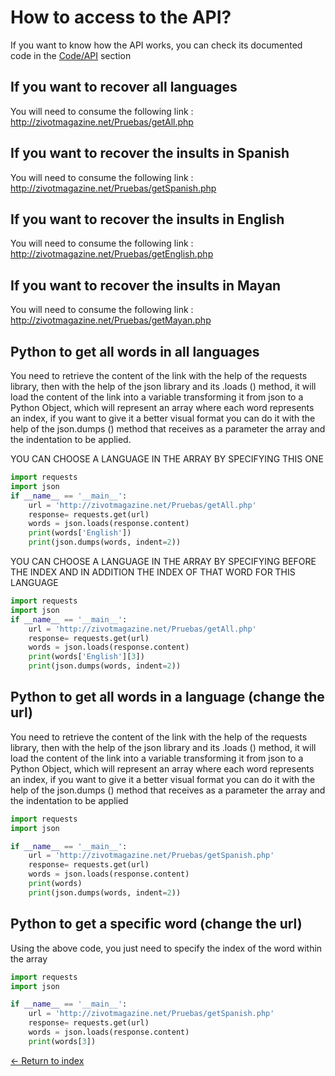 # How to access to the API?

If you want to know how the API works, you can check its documented code in the [Code/API](https://github.com/JoshuaMeza/CodePain_POO/tree/master/Code/API) section

## If you want to recover all languages

You will need to consume the following link : http://zivotmagazine.net/Pruebas/getAll.php

## If you want to recover the insults in Spanish

You will need to consume the following link : http://zivotmagazine.net/Pruebas/getSpanish.php

## If you want to recover the insults in English

You will need to consume the following link : http://zivotmagazine.net/Pruebas/getEnglish.php

## If you want to recover the insults in Mayan

You will need to consume the following link : http://zivotmagazine.net/Pruebas/getMayan.php

## Python to get all words in all languages

You need to retrieve the content of the link with the help of the requests library, then with the help of the json library and its .loads () method, it will load the content of the link into a variable transforming it from json to a Python Object, which will represent an array where each word represents an index, if you want to give it a better visual format you can do it with the help of the json.dumps () method that receives as a parameter the array and the indentation to be applied.

YOU CAN CHOOSE A LANGUAGE IN THE ARRAY BY SPECIFYING THIS ONE

```python
import requests
import json
if __name__ == '__main__':
    url = 'http://zivotmagazine.net/Pruebas/getAll.php'
    response= requests.get(url)
    words = json.loads(response.content)
    print(words['English'])
    print(json.dumps(words, indent=2))
```

YOU CAN CHOOSE A LANGUAGE IN THE ARRAY BY SPECIFYING BEFORE THE INDEX AND IN ADDITION THE INDEX OF THAT WORD FOR THIS LANGUAGE

```python
import requests
import json
if __name__ == '__main__':
    url = 'http://zivotmagazine.net/Pruebas/getAll.php'
    response= requests.get(url)
    words = json.loads(response.content)
    print(words['English'][3])
    print(json.dumps(words, indent=2))
```

## Python to get all words in a language (change the url)

You need to retrieve the content of the link with the help of the requests library, then with the help of the json library and its .loads () method, it will load the content of the link into a variable transforming it from json to a Python Object, which will represent an array where each word represents an index, if you want to give it a better visual format you can do it with the help of the json.dumps () method that receives as a parameter the array and the indentation to be applied

```python
import requests
import json

if __name__ == '__main__':
    url = 'http://zivotmagazine.net/Pruebas/getSpanish.php'
    response= requests.get(url)
    words = json.loads(response.content)
    print(words)
    print(json.dumps(words, indent=2))

```

## Python to get a specific word (change the url)

Using the above code, you just need to specify the index of the word within the array

```python
import requests
import json

if __name__ == '__main__':
    url = 'http://zivotmagazine.net/Pruebas/getSpanish.php'
    response= requests.get(url)
    words = json.loads(response.content)
    print(words[3])

```

[<- Return to index](https://github.com/JoshuaMeza/CodePain_POO)
